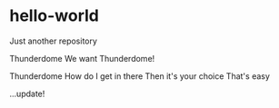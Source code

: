 # hello-world
Just another repository

Thunderdome
We want Thunderdome!

Thunderdome
How do I get in there
Then it's your choice
That's easy 

...update!
